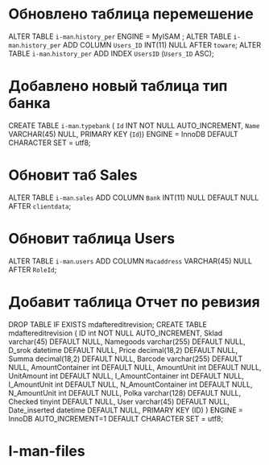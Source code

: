 # Обновлено таблица перемешение
ALTER TABLE `i-man`.`history_per` 
ENGINE = MyISAM ;
ALTER TABLE `i-man`.`history_per` 
ADD COLUMN `Users_ID` INT(11) NULL AFTER `toware`;
ALTER TABLE `i-man`.`history_per` 
ADD INDEX `UsersID` (`Users_ID` ASC);
  
# Добавлено новый таблица тип банка
CREATE TABLE `i-man`.`typebank` (
  `Id` INT NOT NULL AUTO_INCREMENT,
  `Name` VARCHAR(45) NULL,
  PRIMARY KEY (`Id`))
ENGINE = InnoDB
DEFAULT CHARACTER SET = utf8;
# Обновит таб Sales 
ALTER TABLE `i-man`.`sales` 
ADD COLUMN `Bank` INT(11) NULL DEFAULT NULL AFTER `clientdata`;
# Обновит таблица Users
ALTER TABLE `i-man`.`users` 
ADD COLUMN `Macaddress` VARCHAR(45) NULL AFTER `RoleId`;
# Добавит таблица Отчет по ревизия 
DROP TABLE IF EXISTS mdaftereditrevision;
CREATE TABLE mdaftereditrevision (
  ID int NOT NULL AUTO_INCREMENT,
  Sklad varchar(45) DEFAULT NULL,
  Namegoods varchar(255) DEFAULT NULL,
  D_srok datetime DEFAULT NULL,
  Price decimal(18,2) DEFAULT NULL,
  Summa decimal(18,2) DEFAULT NULL,
  Barcode varchar(255) DEFAULT NULL,
  AmountContainer int DEFAULT NULL,
  AmountUnit int DEFAULT NULL,
  UnitAmount int DEFAULT NULL,
  I_AmountContainer int DEFAULT NULL,
  I_AmountUnit int DEFAULT NULL,
  N_AmountContainer int DEFAULT NULL,
  N_AmountUnit int DEFAULT NULL,
  Polka varchar(128) DEFAULT NULL,
  Checked tinyint DEFAULT NULL,
  User varchar(45) DEFAULT NULL,
  Date_inserted datetime DEFAULT NULL,
  PRIMARY KEY (ID)
)
ENGINE = InnoDB AUTO_INCREMENT=1
DEFAULT CHARACTER SET = utf8;
 # I-man-files






